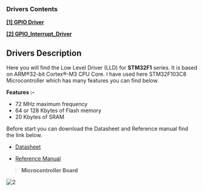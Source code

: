 


### Drivers Contents


[**\[1\] GPIO Driver**](https://github.com/mustakim300/STM32F103C8-Divers/tree/main/GPIO_Driver)

[**\[2\] GPIO_Interrupt_Driver**](https://github.com/mustakim300/STM32F103C8-Divers/tree/main/GPIO_Interrupt_Driver)

## Drivers Description

Here you will find the Low Level Driver (LLD) for  **STM32F1**  series. It is based on ARM®32-bit Cortex®-M3 CPU Core.
I have used here STM32F103C8 Microcontroller which has many features you can find below.

**Features :-**

- 72 MHz maximum frequency
- 64 or 128 Kbytes of Flash memory
- 20 Kbytes of SRAM

Before start you can download the Datasheet and Reference manual find the link below.
- [Datasheet](https://www.st.com/en/microcontrollers-microprocessors/stm32f103c8.html#:~:text=The%20STM32F103xx%20medium-density%20performance,peripherals%20connected%20to%20two%20APB)

- [Reference Manual](https://www.st.com/resource/en/reference_manual/cd00171190-stm32f101xx-stm32f102xx-stm32f103xx-stm32f105xx-and-stm32f107xx-advanced-arm-based-32-bit-mcus-stmicroelectronics.pdf)

   

>  **Microcontroller Board**

![2](https://user-images.githubusercontent.com/68029648/184496998-b66533e2-bcc4-41b8-80e2-3e748a75eef7.jpg)

